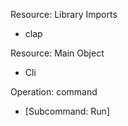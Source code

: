 Resource: Library Imports
- clap

Resource: Main Object
- Cli

Operation: command
- [Subcommand: Run]